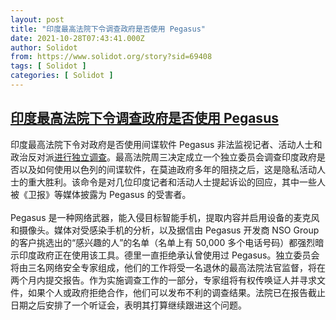 ```yaml
---
layout: post
title: "印度最高法院下令调查政府是否使用 Pegasus"
date: 2021-10-28T07:43:41.000Z
author: Solidot
from: https://www.solidot.org/story?sid=69408
tags: [ Solidot ]
categories: [ Solidot ]
---
```

<!--1635407021000-->
[印度最高法院下令调查政府是否使用 Pegasus](https://www.solidot.org/story?sid=69408)
------

<div>
印度最高法院下令对政府是否使用间谍软件 Pegasus 非法监视记者、活动人士和政治反对派<a href="https://www.theguardian.com/news/2021/oct/27/indian-supreme-court-orders-inquiry-into-states-use-of-pegasus-spyware">进行独立调查</a>。最高法院周三决定成立一个独立委员会调查印度政府是否以及如何使用以色列的间谍软件，在莫迪政府多年的阻挠之后，这是隐私活动人士的重大胜利。该命令是对几位印度记者和活动人士提起诉讼的回应，其中一些人被《卫报》等媒体披露为 Pegasus 的受害者。<br><br>Pegasus 是一种网络武器，能入侵目标智能手机，提取内容并启用设备的麦克风和摄像头。媒体对受感染手机的分析，以及据信由 Pegasus 开发商 NSO Group 的客户挑选出的“感兴趣的人”的名单（名单上有 50,000 多个电话号码）都强烈暗示印度政府正在使用该工具。德里一直拒绝承认曾使用过 Pegasus。独立委员会将由三名网络安全专家组成，他们的工作将受一名退休的最高法院法官监督，将在两个月内提交报告。作为实施调查工作的一部分，专家组将有权传唤证人并寻求文件，如果个人或政府拒绝合作，他们可以发布不利的调查结果。法院已在报告截止日期之后安排了一个听证会，表明其打算继续跟进这个问题。
</div>
